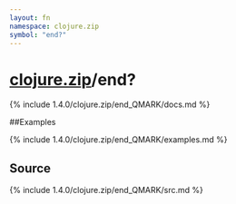 ```yaml
---
layout: fn
namespace: clojure.zip
symbol: "end?"
---
```


# [clojure.zip](../)/end?

{% include 1.4.0/clojure.zip/end_QMARK/docs.md %}

##Examples

{% include 1.4.0/clojure.zip/end_QMARK/examples.md %}
## Source
{% include 1.4.0/clojure.zip/end_QMARK/src.md %}

